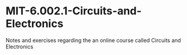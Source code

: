 # MIT-6.002.1-Circuits-and-Electronics
Notes and exercises regarding the an online course called Circuits and Electronics 
